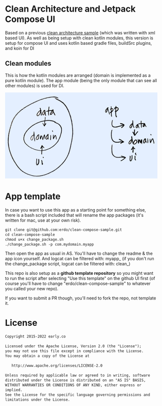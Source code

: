 # Clean Architecture and Jetpack Compose UI

Based on a previous [clean architecture sample](https://github.com/erdo/clean-modules-sample) (which was written with xml based UI). As well as being setup with clean kotlin modules, this version is setup for compose UI and uses kotlin based gradle files, buildSrc plugins, and koin for DI

## Clean modules

This is how the kotlin modules are arranged (domain is implemented as a pure kotlin module). The app module (being the only module that can see all other modules) is used for DI.

![module structure](architecture.png)

# App template
In case you want to use this app as a starting point for something else, there is a bash script included that will rename the app packages (it's written for mac, use at your own risk).

```
git clone git@github.com:erdo/clean-compose-sample.git
cd clean-compose-sample
chmod u+x change_package.sh
./change_package.sh -p com.mydomain.myapp
```
Then open the app as usual in AS. You'll have to change the readme & the app icon yourself. And logcat can be filtered with: myapp_ (if you don't run the change_package script, logcat can be filtered with: clean_)

This repo is also setup as a **github template repository** so you might want to run the script after selecting "Use this template" on the github UI first (of course you'll have to change "erdo/clean-compose-sample" to whatever you called your new repo).

If you want to submit a PR though, you'll need to fork the repo, not template it.

# License

    Copyright 2015-2022 early.co

    Licensed under the Apache License, Version 2.0 (the "License");
    you may not use this file except in compliance with the License.
    You may obtain a copy of the License at

       http://www.apache.org/licenses/LICENSE-2.0

    Unless required by applicable law or agreed to in writing, software
    distributed under the License is distributed on an "AS IS" BASIS,
    WITHOUT WARRANTIES OR CONDITIONS OF ANY KIND, either express or implied.
    See the License for the specific language governing permissions and
    limitations under the License.
